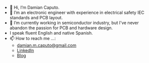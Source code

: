 - 👋 Hi, I’m Damian Caputo.
- 👀 I’m an electronic engineer with experience in electrical safety IEC standards and PCB layout.
- 🌱 I’m currently working in semiconductor industry, but I've never abandon the passion for PCB and hardware design.
- I speak fluent English and native Spanish.
- 📫 How to reach me ...:
  - damian.m.caputo@gmail.com
  - [LinkedIn](https://www.linkedin.com/in/damian-caputo/)
  - [Blog](https://unblogsobreelectronica.blogspot.com/)
<!---
DMC1988/DMC1988 is a ✨ special ✨ repository because its `README.md` (this file) appears on your GitHub profile.
You can click the Preview link to take a look at your changes.
--->
